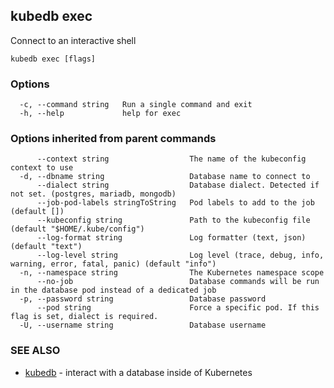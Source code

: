 ## kubedb exec

Connect to an interactive shell

```
kubedb exec [flags]
```

### Options

```
  -c, --command string   Run a single command and exit
  -h, --help             help for exec
```

### Options inherited from parent commands

```
      --context string                  The name of the kubeconfig context to use
  -d, --dbname string                   Database name to connect to
      --dialect string                  Database dialect. Detected if not set. (postgres, mariadb, mongodb)
      --job-pod-labels stringToString   Pod labels to add to the job (default [])
      --kubeconfig string               Path to the kubeconfig file (default "$HOME/.kube/config")
      --log-format string               Log formatter (text, json) (default "text")
      --log-level string                Log level (trace, debug, info, warning, error, fatal, panic) (default "info")
  -n, --namespace string                The Kubernetes namespace scope
      --no-job                          Database commands will be run in the database pod instead of a dedicated job
  -p, --password string                 Database password
      --pod string                      Force a specific pod. If this flag is set, dialect is required.
  -U, --username string                 Database username
```

### SEE ALSO

* [kubedb](kubedb.md)	 - interact with a database inside of Kubernetes

